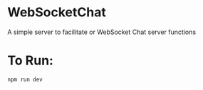 # WebSocketChat
A simple server to facilitate or WebSocket Chat server functions

# To Run:
```
npm run dev
```
